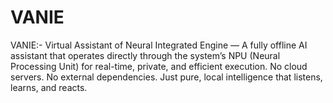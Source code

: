 # VANIE
VANIE:- Virtual Assistant of Neural Integrated Engine — A fully offline AI assistant that operates directly through the system’s NPU (Neural Processing Unit) for real-time, private, and efficient execution.   No cloud servers. No external dependencies. Just pure, local intelligence that listens, learns, and reacts.
